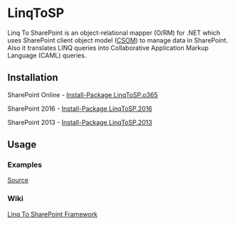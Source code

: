 # LinqToSP

Linq To SharePoint is an object-relational mapper (O/RM) for .NET which uses SharePoint client object model ([CSOM](https://go.microsoft.com/fwlink/?LinkId=531344)) to manage data in SharePoint.
Also it translates LINQ queries into Collaborative Application Markup Language (CAML) queries.

## Installation
SharePoint Online - [Install-Package LinqToSP.o365](https://www.nuget.org/packages/LinqToSP.o365/)

SharePoint 2016 - [Install-Package LinqToSP.2016](https://www.nuget.org/packages/LinqToSP.2016/)

SharePoint 2013 - [Install-Package LinqToSP.2013](https://www.nuget.org/packages/LinqToSP.2013/)

## Usage
### Examples
[Source](https://github.com/rpohomenko/SharePoint/blob/master/LinqToSP/LinqToSP.Test/Program.cs)
### Wiki
[Linq To SharePoint Framework](https://github.com/rpohomenko/SharePoint/wiki/LinqToSp)
